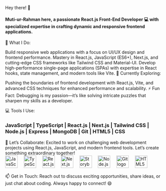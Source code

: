 Hey there! 👋

<h4> Muti-ur-Rahman here, a passionate React.js Front-End Developer 💻 with specialized expertise in crafting dynamic and responsive frontend applications.</h4>
🌟 What I Do:

Build responsive web applications with a focus on UI/UX design and frontend performance.
Mastery in React.js, JavaScript (ES6+), Next.js, and cutting-edge CSS frameworks like Tailwind CSS and Material-UI.
Develop high-performance single-page applications (SPAs) with expertise in React hooks, state management, and modern tools like Vite.
🌱 Currently Exploring:


Pushing the boundaries of frontend development with React.js, Vite, and advanced CSS techniques for enhanced performance and scalability.
⚡ Fun Fact:
Debugging is my passion—it’s like solving intricate puzzles that sharpen my skills as a developer.


💻 Tools I Use:

<h3>JavaScript | TypeScript | React.js | Next.js | Tailwind CSS | Node.js | Express | MongoDB | Git | HTML5 | CSS</h3>
🤝 Let’s Collaborate:
Excited to work on challenging web development projects using React.js, JavaScript, and modern frontend tools. Let’s create something extraordinary together!


<div align="left"> <img src="https://cdn.jsdelivr.net/gh/devicons/devicon/icons/javascript/javascript-original.svg" height="40" alt="JavaScript logo" /> <img width="12" /> <img src="https://cdn.jsdelivr.net/gh/devicons/devicon/icons/typescript/typescript-original.svg" height="40" alt="TypeScript logo" /> <img width="12" /> <img src="https://cdn.jsdelivr.net/gh/devicons/devicon/icons/react/react-original.svg" height="40" alt="React.js logo" /> <img width="12" /> <img src="https://cdn.jsdelivr.net/gh/devicons/devicon/icons/nextjs/nextjs-original.svg" height="40" alt="Next.js logo" /> <img width="12" /> <img src="https://cdn.jsdelivr.net/gh/devicons/devicon/icons/storybook/storybook-original.svg" height="40" alt="Storybook logo" /> <img width="12" /> <img src="https://cdn.jsdelivr.net/gh/devicons/devicon/icons/nodejs/nodejs-original.svg" height="40" alt="Node.js logo" /> <img width="12" /> <img src="https://cdn.jsdelivr.net/gh/devicons/devicon/icons/git/git-original.svg" height="40" alt="Git logo" /> <img width="12" /> <img src="https://cdn.jsdelivr.net/gh/devicons/devicon/icons/html5/html5-original.svg" height="40" alt="HTML5 logo" /> </div>

📫 Get in Touch:
Reach out to discuss exciting opportunities, share ideas, or just chat about coding. Always happy to connect! 😄
